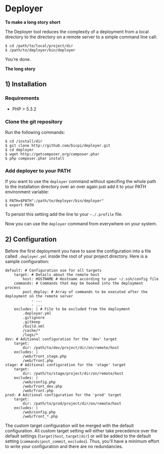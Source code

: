 # Deployer

**To make a long story short**

The Deployer tool reduces the complexity of a deployment from a local directory to the directory
on a remote server to a simple command line call:

    $ cd /path/to/local/project/dir
    $ /path/to/deployer/bin/deployer

You're done.

**The long story**

## 1) Installation

### Requirements

* PHP > 5.3.2

### Clone the git repository

Run the following commands:

    $ cd /install/dir
    $ git clone http://github.com/bicpi/deployer.git
    $ cd deployer
    $ wget http://getcomposer.org/composer.phar
    $ php composer.phar install

### Add deployer to your PATH

If you want to use the `deployer` command without specifing the whole path to the installation
directory over an over again just add it to your PATH environment variable:

    $ PATH=$PATH":/path/to/deployer/bin/deployer"
    $ export PATH

To persist this setting add the line to your `~./.profile` file.

Now you can use the `deployer` command from everywhere on your system.

## 2) Configuration

Before the first deployment you have to save the configuration into a file called `.deployer.yml`
inside the root of your project directory. Here is a sample configuration:

    default: # Configuration use for all targets
        target: # Details about the remote host
            host: HOSTNAME # Hostname according to your ~/.ssh/config file
        commands: # Commands that may be hooked into the deployment process
            post_deploy: # Array of commands to be executed after the deployment on the remote server
                - ...
                - ...
        excludes: | # File to be excluded from the deployment
            .deployer.yml
            .gitignore
            .gitkeep
            /build.xml
            /cache/*
            /logs/*
    dev: # Aditional configuration for the 'dev' target
        target:
            dir: /path/to/dev/project/dir/on/remote/host
        excludes: |
            /web/front_stage.php
            /web/front.php
    stage: # Aditional configuration for the 'stage' target
        target:
            dir: /path/to/stage/project/dir/on/remote/host
        excludes: |
            /web/config.php
            /web/front_dev.php
            /web/front.php
    prod: # Aditional configuration for the 'prod' target
        target:
            dir: /path/to/prod/project/dir/on/remote/host
        excludes: |
            /web/config.php
            /web/front_*.php

The custom target configuration will be merged with the default configuration. All custom target setting
will either take precedence over the default settings (`target|host`, `target|dir`) or will be added to
the default setting (`commands|post_commit`, `excludes`). Thus, you'll have a minimum effort to write your
configuration and there are no redundancies.